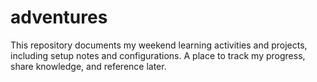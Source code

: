 # adventures
This repository documents my weekend learning activities and projects, including setup notes and configurations. A place to track my progress, share knowledge, and reference later.
